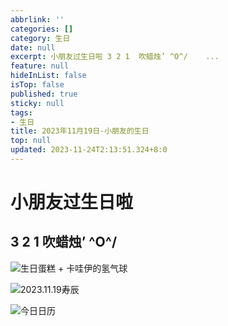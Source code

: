 ```yaml
---
abbrlink: ''
categories: []
category: 生日
date: null
excerpt: 小朋友过生日啦 3 2 1  吹蜡烛’ ^O^/    ...
feature: null
hideInList: false
isTop: false
published: true
sticky: null
tags:
- 生日
title: 2023年11月19日-小朋友的生日
top: null
updated: 2023-11-24T2:13:51.324+8:0
---
```

# 小朋友过生日啦

## 3 2 1  吹蜡烛’ \^O^/

![生日蛋糕 + 卡哇伊的氢气球](https://cdn.jsdelivr.net/gh/fengqishiwangxiangni/fig@main/img/%E5%BE%AE%E4%BF%A1%E5%9B%BE%E7%89%87_20231121131444.jpg)

![2023.11.19寿辰](https://cdn.jsdelivr.net/gh/fengqishiwangxiangni/fig@main/img/%E5%BE%AE%E4%BF%A1%E5%9B%BE%E7%89%87_20231121131453.jpg)

![今日日历](https://cdn.jsdelivr.net/gh/fengqishiwangxiangni/fig@main/img/微信图片_20231121131453.jpg)
